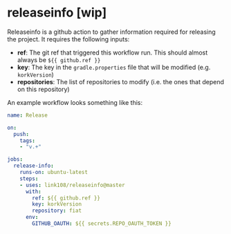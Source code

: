 # releaseinfo [wip]

Releaseinfo is a github action to gather information required for releasing the project. It requires the following inputs:

* **ref**: The git ref that triggered this workflow run. This should almost always be `${{ github.ref }}`
* **key**: The key in the `gradle.properties` file that will be modified (e.g. `korkVersion`)
* **repositories**: The list of repositories to modify (i.e. the ones that depend on this repository)

An example workflow looks something like this:

```yaml
name: Release

on:
  push:
    tags:
    - "v.+"

jobs:
  release-info:
    runs-on: ubuntu-latest
    steps:
    - uses: link108/releaseinfo@master
      with:
        ref: ${{ github.ref }}
        key: korkVersion
        repository: fiat
      env:
        GITHUB_OAUTH: ${{ secrets.REPO_OAUTH_TOKEN }}
```
